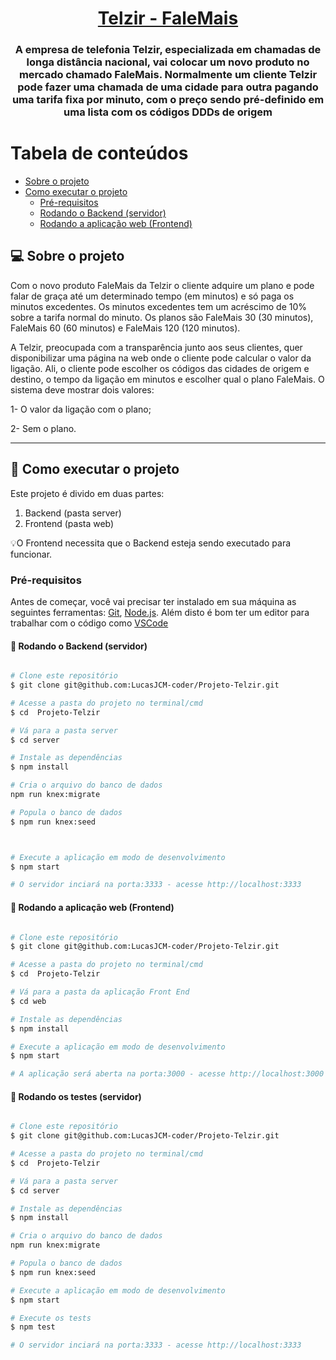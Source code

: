 

<h1 align="center">
     <a href="#" alt="FaleMais"> Telzir - FaleMais </a>
</h1>

<h3 align="center">
    A empresa de telefonia Telzir, especializada em chamadas de longa distância nacional,
vai colocar um novo produto no mercado chamado FaleMais. Normalmente um cliente
Telzir pode fazer uma chamada de uma cidade para outra pagando uma tarifa fixa por
minuto, com o preço sendo pré-definido em uma lista com os códigos DDDs de origem
</h3>

  


Tabela de conteúdos
=================
<!--ts-->
   * [Sobre o projeto](#-sobre-o-projeto)
   * [Como executar o projeto](#-como-executar-o-projeto)
     * [Pré-requisitos](#pré-requisitos)
     * [Rodando o Backend (servidor)](#user-content--rodando-o-backend-servidor)
     * [Rodando a aplicação web (Frontend)](#user-content--rodando-a-aplicação-web-frontend)



## 💻 Sobre o projeto

Com o novo produto FaleMais da Telzir o cliente adquire um plano e pode falar de graça até
um determinado tempo (em minutos) e só paga os minutos excedentes. Os minutos
excedentes tem um acréscimo de 10% sobre a tarifa normal do minuto. Os planos são
FaleMais 30 (30 minutos), FaleMais 60 (60 minutos) e FaleMais 120 (120 minutos).

A Telzir, preocupada com a transparência junto aos seus clientes, quer disponibilizar uma
página na web onde o cliente pode calcular o valor da ligação. Ali, o cliente pode escolher os
códigos das cidades de origem e destino, o tempo da ligação em minutos e escolher qual o
plano FaleMais. O sistema deve mostrar dois valores:

 1- O valor da ligação com o plano;

 2- Sem o plano.

---

## 🚀 Como executar o projeto

Este projeto é divido em duas partes:
1. Backend (pasta server) 
2. Frontend (pasta web)

💡O Frontend necessita que o Backend esteja sendo executado para funcionar.

### Pré-requisitos

Antes de começar, você vai precisar ter instalado em sua máquina as seguintes ferramentas:
[Git](https://git-scm.com), [Node.js](https://nodejs.org/en/). 
Além disto é bom ter um editor para trabalhar com o código como [VSCode](https://code.visualstudio.com/)

#### 🎲 Rodando o Backend (servidor)

```bash

# Clone este repositório
$ git clone git@github.com:LucasJCM-coder/Projeto-Telzir.git

# Acesse a pasta do projeto no terminal/cmd
$ cd  Projeto-Telzir

# Vá para a pasta server
$ cd server

# Instale as dependências
$ npm install

# Cria o arquivo do banco de dados
npm run knex:migrate     

# Popula o banco de dados
$ npm run knex:seed    



# Execute a aplicação em modo de desenvolvimento
$ npm start

# O servidor inciará na porta:3333 - acesse http://localhost:3333 

```


#### 🧭 Rodando a aplicação web (Frontend)

```bash

# Clone este repositório
$ git clone git@github.com:LucasJCM-coder/Projeto-Telzir.git

# Acesse a pasta do projeto no terminal/cmd
$ cd  Projeto-Telzir

# Vá para a pasta da aplicação Front End
$ cd web

# Instale as dependências
$ npm install

# Execute a aplicação em modo de desenvolvimento
$ npm start

# A aplicação será aberta na porta:3000 - acesse http://localhost:3000

```


#### 🎲 Rodando os testes (servidor)

```bash

# Clone este repositório
$ git clone git@github.com:LucasJCM-coder/Projeto-Telzir.git

# Acesse a pasta do projeto no terminal/cmd
$ cd  Projeto-Telzir

# Vá para a pasta server
$ cd server

# Instale as dependências
$ npm install

# Cria o arquivo do banco de dados
npm run knex:migrate     

# Popula o banco de dados
$ npm run knex:seed    

# Execute a aplicação em modo de desenvolvimento
$ npm start

# Execute os tests
$ npm test

# O servidor inciará na porta:3333 - acesse http://localhost:3333 

```

